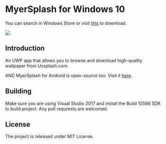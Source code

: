# MyerSplash for Windows 10

You can search in Windows Store or visit [this](https://www.microsoft.com/en-us/store/p/myersplash/9nblggh4vcsn) to download.

![](http://juniperphoton.net/myersplash/Title.jpg) 

## Introduction
An UWP app that allows you to browse and download high-quality wallpaper from Unsplash.com.

AND MyerSplash for Android is open-source too. Visit it [here](https://github.com/JuniperPhoton/MyerSplashAndroid).

## Building
Make sure you are using Visual Studio 2017 and install the Build 10586 SDK to build project. Any pull requrests are welcomed.

## License 
The project is released under MIT License.
